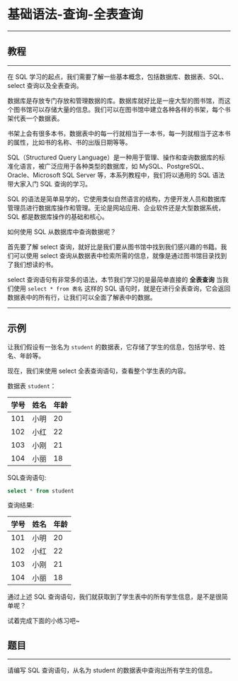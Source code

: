# 基础语法-查询-全表查询
<hr>

## 教程
<hr>

在 SQL 学习的起点，我们需要了解一些基本概念，包括数据库、数据表、SQL、select 查询以及全表查询。

数据库是存放专门存放和管理数据的库。数据库就好比是一座大型的图书馆，而这个图书馆可以存储大量的信息。我们可以在图书馆中建立各种各样的书架，每个书架代表一个数据表。

书架上会有很多本书，数据表中的每一行就相当于一本书，每一列就相当于这本书的属性，比如书的名称、书的出版日期等等。

SQL（Structured Query Language）是一种用于管理、操作和查询数据库的标准化语言，被广泛应用于各种类型的数据库，如 MySQL、PostgreSQL、Oracle、Microsoft SQL Server 等，本系列教程中，我们将以通用的 SQL 语法带大家入门 SQL 查询的学习。

SQL 的语法是简单易学的，它使用类似自然语言的结构，方便开发人员和数据库管理员进行数据库操作和管理。无论是网站应用、企业软件还是大型数据系统，SQL 都是数据库操作的基础和核心。

如何使用 SQL 从数据库中查询数据呢？

首先要了解 select 查询，就好比是我们要从图书馆中找到我们感兴趣的书籍。我们可以使用 select 查询从数据表中检索所需的信息，就像是通过图书馆目录找到了我们想读的书。

select 查询语句有非常多的语法，本节我们学习的是最简单直接的
<strong>全表查询</strong>
当我们使用 <code>select * from 表名</code> 这样的 SQL 语句时，就是在进行全表查询，它会返回数据表中的所有行，让我们可以全面了解表中的数据。
<hr>

## 示例

让我们假设有一张名为 <code>student</code> 的数据表，它存储了学生的信息，包括学号、姓名、年龄等。

现在，我们来使用 select 全表查询语句，查看整个学生表的内容。

数据表 <code>student</code>：

|学号|姓名|年龄|
|----|----|---|
|101 |小明|20|
|102 |小红|22|
|103 |小刚|21|
|104 |小丽|18|

SQL查询语句:

```sql
select * from student
```

查询结果:

|学号|姓名|年龄|
|----|----|---|
|101 |小明|20|
|102 |小红|22|
|103 |小刚|21|
|104 |小丽|18|

通过上述 SQL 查询语句，我们就获取到了学生表中的所有学生信息，是不是很简单呢？

试着完成下面的小练习吧~

## 题目
<hr>

请编写 SQL 查询语句，从名为 student 的数据表中查询出所有学生的信息。